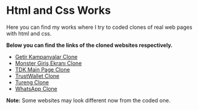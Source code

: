 # Html and Css Works

Here you can find my works where I try to coded clones of real web pages with html and css.

**Below you can find the links of the cloned websites respectively.**

* [Getir Kampanyalar Clone](https://getir.com/kampanyalar)
* [Monster Giriş Ekranı Clone](https://www.monsternotebook.com.tr/login.aspx)
* [TDK Main Page Clone](https://sozluk.gov.tr)
* [TrustWallet Clone](https://trustwallet.com)
* [Tureng Clone](https://tureng.com)
* [WhatsApp Clone](https://web.whatsapp.com)

**Note:** Some websites may look different now from the coded one.